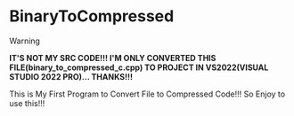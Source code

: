 # BinaryToCompressed
> [!WARNING]
> **IT'S NOT MY SRC CODE!!! I'M ONLY CONVERTED THIS FILE(binary_to_compressed_c.cpp) TO PROJECT IN VS2022(VISUAL STUDIO 2022 PRO)... THANKS!!!**

This is My First Program to Convert File to Compressed Code!!! So Enjoy to use this!!!
